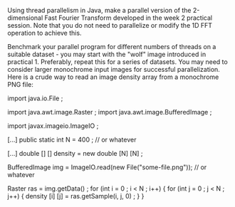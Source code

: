 Using thread parallelism in Java, make a parallel version of the 2-dimensional Fast Fourier Transform developed in the week 2 practical session. Note that you do not need to parallelize or modify the 1D FFT operation to achieve this.

Benchmark your parallel program for different numbers of threads on a suitable dataset - you may start with the "wolf" image introduced in practical 1. Preferably, repeat this for a series of datasets. You may need to consider larger monochrome input images for successful parallelization. Here is a crude way to read an image density array from a monochrome PNG file:

import java.io.File ;

import java.awt.image.Raster ;
import java.awt.image.BufferedImage ;

import javax.imageio.ImageIO ;

[...]
public static int N = 400 ;  // or whatever

[...]
double [] [] density = new double [N] [N] ;

BufferedImage img = ImageIO.read(new File("some-file.png"));  // or whatever

Raster ras = img.getData() ;
for (int i = 0 ; i < N ; i++) {
for (int j = 0 ; j < N ; j++) {
density [i] [j] = ras.getSample(i, j, 0) ;
}
}